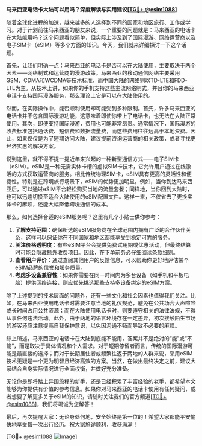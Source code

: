 **马来西亚电话卡大陆可以用吗？深度解读与实用建议[[TG💪+ @esim1088](https://t.me/s/esim1088)]**

随着全球化进程的加速，越来越多的人选择到不同的国家和地区旅行、工作或学习。对于计划前往马来西亚的朋友来说，一个重要的问题就是：马来西亚的电话卡在大陆能用吗？这个问题看似简单，但实际上涉及到了国际漫游、网络运营商以及电子SIM卡（eSIM）等多个方面的知识。今天，我们就来详细探讨一下这个话题。

首先，让我们明确一点：马来西亚的电话卡是否可以在大陆使用，主要取决于两个因素——网络制式和运营商的漫游政策。马来西亚的移动通信网络主要采用GSM、CDMA和WCDMA等技术标准，而中国大陆的网络则以TD-LTE和FDD-LTE为主。从技术上讲，如果你的手机支持这些主流网络制式，并且你的马来西亚电话卡支持国际漫游服务，那么理论上它是可以在大陆使用的。

然而，在实际操作中，能否顺利使用却可能受到多种限制。首先，许多马来西亚的电话卡并不包含国际漫游功能，这意味着即使你带上了电话卡，也无法在大陆正常使用。其次，即便支持国际漫游，费用也可能非常昂贵。通常情况下，国际漫游的收费标准包括通话费、短信费和数据流量费，而这些费用往往远高于本地资费。因此，如果仅仅是为了短期访问大陆，建议提前咨询运营商的相关政策，或者寻找更经济实惠的解决方案。

说到这里，就不得不提一提近年来兴起的一种新型通信方式——电子SIM卡（eSIM）。eSIM是一种无需实体卡槽的虚拟SIM卡技术，它允许用户通过在线激活的方式获取运营商的服务。相比传统物理SIM卡，eSIM具有更高的灵活性和便捷性。特别是在跨境旅行场景下，eSIM的优势更加明显。例如，当你到达马来西亚后，可以通过eSIM平台轻松购买当地的流量套餐；同样地，当你回到大陆时，也可以迅速切换至适合大陆使用的eSIM配置文件。这样一来，不仅省去了更换实体卡的麻烦，还能大幅降低跨境通信的成本。

那么，如何选择合适的eSIM服务呢？这里有几个小贴士供你参考：

1. **了解支持范围**：确保所选的eSIM服务商在全球范围内拥有广泛的合作伙伴关系，这样可以保证你在不同国家和地区都能享受到稳定可靠的服务。
2. **关注价格透明度**：有些eSIM平台会提供免费试用期或优惠活动，但最终结算时可能会隐藏额外收费项目。因此，在下单前务必仔细阅读条款细则。
3. **查看用户评价**：通过查阅其他用户的反馈信息，可以帮助你更好地评估某个eSIM品牌的信誉和服务质量。
4. **考虑多设备兼容性**：如果你需要在同一时间内为多台设备（如手机和平板电脑）提供网络连接，则应优先挑选那些支持多设备绑定的eSIM方案。

除了上述提到的技术层面的问题外，还有一些文化和社会因素也值得我们关注。比如，在马来西亚使用电话卡时需要注意当地的礼仪规范，避免在公共场合大声喧哗或长时间占用公共资源；而在大陆使用电话卡时，则要遵守相关的法律法规，不得从事任何违法活动。此外，由于两地的语言环境存在一定差异，初次接触陌生市场的游客还应注意提高自我保护意识，以免因沟通不畅而导致不必要的麻烦。

综上所述，马来西亚的电话卡在大陆到底能不能用，答案并不是绝对的“能”或“不能”，而是取决于具体情况和个人需求。对于短期停留者而言，传统的国际漫游可能是最直接的选择；而对于长期居住者或频繁往返于两地的人群来说，采用eSIM技术无疑是一个更为明智且经济高效的方案。当然，在做出最终决定之前，建议大家结合自身实际情况进行全面权衡，并做好充分准备。

无论你是即将踏上异国旅程的新手，还是已经积累了丰富经验的老手，都希望本文能够为你提供有价值的参考信息。如果你对马来西亚的电话卡使用有任何疑问，或者想要了解更多关于eSIM的知识，请随时关注我们的官方频道[[TG💪+ @esim1088](https://t.me/s/esim1088)]，我们将竭诚为您解答！

最后，再次提醒大家：无论身处何地，安全始终是第一位的！希望大家都能平安愉快地享受每一次出行经历。祝大家旅途顺利，收获满满！

[[TG💪+ @esim1088](https://t.me/s/esim1088) ![Image](https://i.postimg.cc/4NQfJmqS/Snipaste-2025-05-13-00-14-12.png)]